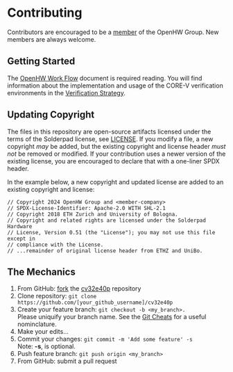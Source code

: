 # Contributing
Contributors are encouraged to be a [member](https://www.openhwgroup.org/membership/) of the
OpenHW Group.  New members are always welcome.

## Getting Started
The [OpenHW Work Flow](https://github.com/openhwgroup/programs/blob/master/TGs/verification-task-group/documents/presentations/OpenHWGroup_WorkFlow.pdf) document
is required reading.  You will find information about the implementation and usage of the CORE-V verification environments
in the [Verification Strategy](https://docs.openhwgroup.org/projects/core-v-verif/en/latest/intro.html).

## Updating Copyright
The files in this repository are open-source artifacts licensed under the terms of the Solderpad license, see [LICENSE](LICENSE).
If you modify a file, a new copyright _may_ be added, but the existing copyright and license header _must not_ be removed or modified.
If your contribution uses a newer version of the existing license, you are encouraged to declare that with a one-liner SPDX header.

In the example below, a new copyright and updated license are added to an existing copyright and license:
```
// Copyright 2024 OpenHW Group and <member-company>
// SPDX-License-Identifier: Apache-2.0 WITH SHL-2.1
// Copyright 2018 ETH Zurich and University of Bologna.
// Copyright and related rights are licensed under the Solderpad Hardware
// License, Version 0.51 (the "License"); you may not use this file except in
// compliance with the License.
// ...remainder of original license header from ETHZ and UniBo.
```

## The Mechanics
1. From GitHub: [fork](https://help.github.com/articles/fork-a-repo/) the [cv32e40p](https://github.com/openhwgroup/cv32e40p) repository
2. Clone repository: `git clone https://github.com/[your_github_username]/cv32e40p`
3. Create your feature branch: `git checkout -b <my_branch>.`<br> Please uniquify your branch name.  See the [Git Cheats](https://github.com/openhwgroup/core-v-verif/blob/master/GitCheats.md)
for a useful nominclature.
4. Make your edits...
5. Commit your changes: `git commit -m 'Add some feature' -s`<br>Note: **-s**, is optional.
6. Push feature branch: `git push origin <my_branch>`
7. From GitHub: submit a pull request
